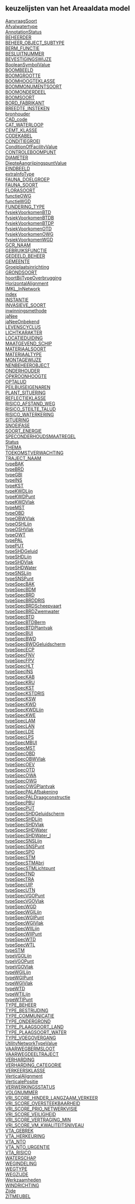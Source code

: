 ## keuzelijsten van het Areaaldata model<br>

[AanvraagSoort](AanvraagSoort.html)<br>[Afvalwatertype](Afvalwatertype.html)<br>[AnnotationStatus](AnnotationStatus.html)<br>[BEHEERDER](BEHEERDER.html)<br>[BEHEER_OBJECT_SUBTYPE](BEHEER_OBJECT_SUBTYPE.html)<br>[BERM_FUNCTIE](BERM_FUNCTIE.html)<br>[BESLUITNUMMER](BESLUITNUMMER.html)<br>[BEVESTIGINGSWIJZE](BEVESTIGINGSWIJZE.html)<br>[BooleanSymbolValue](BooleanSymbolValue.html)<br>[BOOMBEELD](BOOMBEELD.html)<br>[BOOMGROOTTE](BOOMGROOTTE.html)<br>[BOOMHOOGTEKLASSE](BOOMHOOGTEKLASSE.html)<br>[BOOMMONUMENTSOORT](BOOMMONUMENTSOORT.html)<br>[BOOMONDERDEEL](BOOMONDERDEEL.html)<br>[BOOMSOORT](BOOMSOORT.html)<br>[BORD_FABRIKANT](BORD_FABRIKANT.html)<br>[BREEDTE_INSTEKEN](BREEDTE_INSTEKEN.html)<br>[bronhouder](bronhouder.html)<br>[CAD_code](CAD_code.html)<br>[CAT_WATERLOOP](CAT_WATERLOOP.html)<br>[CEMT_KLASSE](CEMT_KLASSE.html)<br>[CODEKABEL](CODEKABEL.html)<br>[CONDITIEGROEI](CONDITIEGROEI.html)<br>[ConditionOfFacilityValue](ConditionOfFacilityValue.html)<br>[CONTROLEBOOMPUNT](CONTROLEBOOMPUNT.html)<br>[DIAMETER](DIAMETER.html)<br>[DiepteAangrijpingspuntValue](DiepteAangrijpingspuntValue.html)<br>[EINDBEELD](EINDBEELD.html)<br>[extraInfoType](extraInfoType.html)<br>[FAUNA_DOELGROEP](FAUNA_DOELGROEP.html)<br>[FAUNA_SOORT](FAUNA_SOORT.html)<br>[FLORASOORT](FLORASOORT.html)<br>[functieOWG](functieOWG.html)<br>[functieWGD](functieWGD.html)<br>[FUNDERING_TYPE](FUNDERING_TYPE.html)<br>[fysiekVoorkomenBTD](fysiekVoorkomenBTD.html)<br>[fysiekVoorkomenBTDB](fysiekVoorkomenBTDB.html)<br>[fysiekVoorkomenBTDP](fysiekVoorkomenBTDP.html)<br>[fysiekVoorkomenOTD](fysiekVoorkomenOTD.html)<br>[fysiekVoorkomenOWG](fysiekVoorkomenOWG.html)<br>[fysiekVoorkomenWGD](fysiekVoorkomenWGD.html)<br>[GCR_NAAM](GCR_NAAM.html)<br>[GEBRUIKSFUNCTIE](GEBRUIKSFUNCTIE.html)<br>[GEDEELD_BEHEER](GEDEELD_BEHEER.html)<br>[GEMEENTE](GEMEENTE.html)<br>[Groeiplaatsinrichting](Groeiplaatsinrichting.html)<br>[GRONDSOORT](GRONDSOORT.html)<br>[hoortBijTypeOverbrugging](hoortBijTypeOverbrugging.html)<br>[HorizontalAlignment](HorizontalAlignment.html)<br>[IMKL_InNetwork](IMKL_InNetwork.html)<br>[index](index.html)<br>[INSTANTIE](INSTANTIE.html)<br>[INVASIEVE_SOORT](INVASIEVE_SOORT.html)<br>[inwinningsmethode](inwinningsmethode.html)<br>[jaNee](jaNee.html)<br>[jaNeeOnbekend](jaNeeOnbekend.html)<br>[LEVENSCYCLUS](LEVENSCYCLUS.html)<br>[LICHTKARAKTER](LICHTKARAKTER.html)<br>[LOCATIEDUIDING](LOCATIEDUIDING.html)<br>[MAATGEVEND_SCHIP](MAATGEVEND_SCHIP.html)<br>[MATERIAALSOORT](MATERIAALSOORT.html)<br>[MATERIAALTYPE](MATERIAALTYPE.html)<br>[MONTAGEWIJZE](MONTAGEWIJZE.html)<br>[NENBEHEEROBJECT](NENBEHEEROBJECT.html)<br>[ONDERHOUDER](ONDERHOUDER.html)<br>[OPKROONHOOGTE](OPKROONHOOGTE.html)<br>[OPTALUD](OPTALUD.html)<br>[PEILBUISEIGENAREN](PEILBUISEIGENAREN.html)<br>[PLANT_SITUERING](PLANT_SITUERING.html)<br>[REFLECTIEKLASSE](REFLECTIEKLASSE.html)<br>[RISICO_AFSTAND_WEG](RISICO_AFSTAND_WEG.html)<br>[RISICO_STEILTE_TALUD](RISICO_STEILTE_TALUD.html)<br>[RISICO_WATERKERING](RISICO_WATERKERING.html)<br>[SITUERING](SITUERING.html)<br>[SNOEIFASE](SNOEIFASE.html)<br>[SOORT_ENERGIE](SOORT_ENERGIE.html)<br>[SPECONDERHOUDSMAATREGEL](SPECONDERHOUDSMAATREGEL.html)<br>[Status](Status.html)<br>[THEMA](THEMA.html)<br>[TOEKOMSTVERWACHTING](TOEKOMSTVERWACHTING.html)<br>[TRAJECT_NAAM](TRAJECT_NAAM.html)<br>[typeBAK](typeBAK.html)<br>[typeBRD](typeBRD.html)<br>[typeGBI](typeGBI.html)<br>[typeINS](typeINS.html)<br>[typeKST](typeKST.html)<br>[typeKWDLijn](typeKWDLijn.html)<br>[typeKWDPunt](typeKWDPunt.html)<br>[typeKWDVlak](typeKWDVlak.html)<br>[typeMST](typeMST.html)<br>[typeOBD](typeOBD.html)<br>[typeOBWVlak](typeOBWVlak.html)<br>[typeOSHLijn](typeOSHLijn.html)<br>[typeOSHVlak](typeOSHVlak.html)<br>[typeOWT](typeOWT.html)<br>[typePAL](typePAL.html)<br>[typePUT](typePUT.html)<br>[typeSHDGeluid](typeSHDGeluid.html)<br>[typeSHDLijn](typeSHDLijn.html)<br>[typeSHDVlak](typeSHDVlak.html)<br>[typeSHDWater](typeSHDWater.html)<br>[typeSNSLijn](typeSNSLijn.html)<br>[typeSNSPunt](typeSNSPunt.html)<br>[typeSpecBAK](typeSpecBAK.html)<br>[typeSpecBDM](typeSpecBDM.html)<br>[typeSpecBRD](typeSpecBRD.html)<br>[typeSpecBRDDRIS](typeSpecBRDDRIS.html)<br>[typeSpecBRDScheepvaart](typeSpecBRDScheepvaart.html)<br>[typeSpecBRDZwemwater](typeSpecBRDZwemwater.html)<br>[typeSpecBTD](typeSpecBTD.html)<br>[typeSpecBTDBerm](typeSpecBTDBerm.html)<br>[typeSpecBTDPlantvak](typeSpecBTDPlantvak.html)<br>[typeSpecBUI](typeSpecBUI.html)<br>[typeSpecBWD](typeSpecBWD.html)<br>[typeSpecBWDGeluidscherm](typeSpecBWDGeluidscherm.html)<br>[typeSpecECP](typeSpecECP.html)<br>[typeSpecFNV](typeSpecFNV.html)<br>[typeSpecFPV](typeSpecFPV.html)<br>[typeSpecHLT](typeSpecHLT.html)<br>[typeSpecINS](typeSpecINS.html)<br>[typeSpecKAB](typeSpecKAB.html)<br>[typeSpecKRU](typeSpecKRU.html)<br>[typeSpecKST](typeSpecKST.html)<br>[typeSpecKSTDRIS](typeSpecKSTDRIS.html)<br>[typeSpecKSW](typeSpecKSW.html)<br>[typeSpecKWD](typeSpecKWD.html)<br>[typeSpecKWDLijn](typeSpecKWDLijn.html)<br>[typeSpecKWE](typeSpecKWE.html)<br>[typeSpecLAM](typeSpecLAM.html)<br>[typeSpecLAN](typeSpecLAN.html)<br>[typeSpecLDE](typeSpecLDE.html)<br>[typeSpecLPS](typeSpecLPS.html)<br>[typeSpecMBUI](typeSpecMBUI.html)<br>[typeSpecMST](typeSpecMST.html)<br>[typeSpecOBD](typeSpecOBD.html)<br>[typeSpecOBWVlak](typeSpecOBWVlak.html)<br>[typeSpecOEV](typeSpecOEV.html)<br>[typeSpecOTD](typeSpecOTD.html)<br>[typeSpecOWA](typeSpecOWA.html)<br>[typeSpecOWG](typeSpecOWG.html)<br>[typeSpecOWGPlantvak](typeSpecOWGPlantvak.html)<br>[typeSpecPALAfbakening](typeSpecPALAfbakening.html)<br>[typeSpecPALDraagconstructie](typeSpecPALDraagconstructie.html)<br>[typeSpecPBU](typeSpecPBU.html)<br>[typeSpecPUT](typeSpecPUT.html)<br>[typeSpecSHDGeluidscherm](typeSpecSHDGeluidscherm.html)<br>[typeSpecSHDLijn](typeSpecSHDLijn.html)<br>[typeSpecSHDVlak](typeSpecSHDVlak.html)<br>[typeSpecSHDWater](typeSpecSHDWater.html)<br>[typeSpecSHDWater_l](typeSpecSHDWater_l.html)<br>[typeSpecSNSLijn](typeSpecSNSLijn.html)<br>[typeSpecSNSPunt](typeSpecSNSPunt.html)<br>[typeSpecSPO](typeSpecSPO.html)<br>[typeSpecSTM](typeSpecSTM.html)<br>[typeSpecSTMAbri](typeSpecSTMAbri.html)<br>[typeSpecSTMLichtpunt](typeSpecSTMLichtpunt.html)<br>[typeSpecTND](typeSpecTND.html)<br>[typeSpecTRA](typeSpecTRA.html)<br>[typeSpecUIP](typeSpecUIP.html)<br>[typeSpecUTN](typeSpecUTN.html)<br>[typeSpecVGOPunt](typeSpecVGOPunt.html)<br>[typeSpecVGOVlak](typeSpecVGOVlak.html)<br>[typeSpecWGD](typeSpecWGD.html)<br>[typeSpecWGILijn](typeSpecWGILijn.html)<br>[typeSpecWGIPunt](typeSpecWGIPunt.html)<br>[typeSpecWGIVlak](typeSpecWGIVlak.html)<br>[typeSpecWIILijn](typeSpecWIILijn.html)<br>[typeSpecWIIPunt](typeSpecWIIPunt.html)<br>[typeSpecWTD](typeSpecWTD.html)<br>[typeSpecWTL](typeSpecWTL.html)<br>[typeSTM](typeSTM.html)<br>[typeVGOLijn](typeVGOLijn.html)<br>[typeVGOPunt](typeVGOPunt.html)<br>[typeVGOVlak](typeVGOVlak.html)<br>[typeWGILijn](typeWGILijn.html)<br>[typeWGIPunt](typeWGIPunt.html)<br>[typeWGIVlak](typeWGIVlak.html)<br>[typeWTD](typeWTD.html)<br>[typeWTILijn](typeWTILijn.html)<br>[typeWTIPunt](typeWTIPunt.html)<br>[TYPE_BEHEER](TYPE_BEHEER.html)<br>[TYPE_BESTRIJDING](TYPE_BESTRIJDING.html)<br>[TYPE_COMMUNICATIE](TYPE_COMMUNICATIE.html)<br>[TYPE_ONDERGROND](TYPE_ONDERGROND.html)<br>[TYPE_PLAAGSOORT_LAND](TYPE_PLAAGSOORT_LAND.html)<br>[TYPE_PLAAGSOORT_WATER](TYPE_PLAAGSOORT_WATER.html)<br>[TYPE_VOEGOVERGANG](TYPE_VOEGOVERGANG.html)<br>[UtilityNetworkTypeValue](UtilityNetworkTypeValue.html)<br>[VAARWEGBERMSLOOT](VAARWEGBERMSLOOT.html)<br>[VAARWEGDEELTRAJECT](VAARWEGDEELTRAJECT.html)<br>[VERHARDING](VERHARDING.html)<br>[VERHARDING_CATEGORIE](VERHARDING_CATEGORIE.html)<br>[VERKEERSKLASSE](VERKEERSKLASSE.html)<br>[VerticalAlignment](VerticalAlignment.html)<br>[VerticalePositie](VerticalePositie.html)<br>[VERWERKINGSSTATUS](VERWERKINGSSTATUS.html)<br>[VOLGNUMMER](VOLGNUMMER.html)<br>[VRI_SCORE_HINDER_LANGZAAM_VERKEER](VRI_SCORE_HINDER_LANGZAAM_VERKEER.html)<br>[VRI_SCORE_OVERSTEEKBAARHEID](VRI_SCORE_OVERSTEEKBAARHEID.html)<br>[VRI_SCORE_PRIO_NETWERKVISIE](VRI_SCORE_PRIO_NETWERKVISIE.html)<br>[VRI_SCORE_VEILIGHEID](VRI_SCORE_VEILIGHEID.html)<br>[VRI_SCORE_VERTRAGING_MIN](VRI_SCORE_VERTRAGING_MIN.html)<br>[VRI_SCORE_VM_KWALITEITSNIVEAU](VRI_SCORE_VM_KWALITEITSNIVEAU.html)<br>[VTA_GEBREK](VTA_GEBREK.html)<br>[VTA_HERKEURING](VTA_HERKEURING.html)<br>[VTA_NTO](VTA_NTO.html)<br>[VTA_NTO_URGENTIE](VTA_NTO_URGENTIE.html)<br>[VTA_RISICO](VTA_RISICO.html)<br>[WATERSCHAP](WATERSCHAP.html)<br>[WEGINDELING](WEGINDELING.html)<br>[WEGTYPE](WEGTYPE.html)<br>[WEGZIJDE](WEGZIJDE.html)<br>[Werkzaamheden](Werkzaamheden.html)<br>[WINDRICHTING](WINDRICHTING.html)<br>[Zijde](Zijde.html)<br>[ZITMEUBEL](ZITMEUBEL.html)<br>